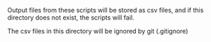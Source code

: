 Output files from these scripts will be stored as csv files, and if this directory does not exist, the scripts will fail.

The csv files in this directory will be ignored by git (.gitignore)

